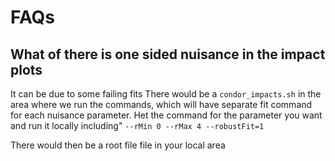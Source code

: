 # FAQs


## What of there is one sided nuisance in the impact plots
It can be due to some failing fits 
There would be a `condor_impacts.sh` in the area where we run the commands, which will have separate fit command for each nuisance parameter. Het the command for the parameter you want and run it locally including"
`
 --rMin 0 --rMax 4 --robustFit=1
`

There would then be a root file file in your local area 

